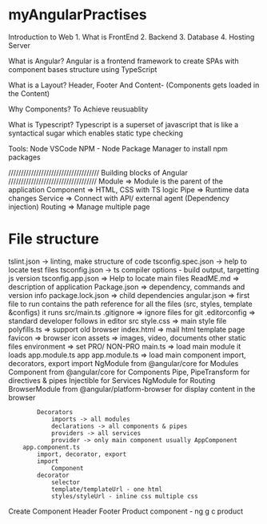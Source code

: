 # myAngularPractises

Introduction to Web
	1. What is FrontEnd
	2. Backend
	3. Database
	4. Hosting Server

What is Angular?
	Angular is a frontend framework to create SPAs with component bases structure using TypeScript
	
What is a Layout?
	Header, Footer And Content- (Components gets loaded in the Content)
	
Why Components?
	To Achieve reusuablity
	
What is Typescript?
	Typescript is a superset of javascript that is like a syntactical sugar which enables static type checking
	
Tools:
Node
VSCode
NPM - Node Package Manager to install npm packages

////////////////////////////////////
	Building blocks of Angular
///////////////////////////////////
Module 		=>	Module is the parent of the application
Component	=>	HTML, CSS with TS logic
Pipe		=>	Runtime data changes
Service		=>	Connect with API/ external agent (Dependency injection)
Routing		=>	Manage multiple page

File structure
===============
tslint.json -> linting, make structure of code
tsconfig.spec.json -> help to locate test files
tsconfig.json -> ts compiler options - build output, targetting js version
tsconfig.app.json => Help to locate main files
ReadME.md => description of application
Package.json => dependency, commands and version info
package.lock.json => child dependencies
angular.json => first file to run contains the path reference for all the files (src, styles, template  &configs) it runs src/main.ts
.gitignore => ignore files for git
.editorconfig => standard developer follows in editor
src
	style.css => main style file
	polyfills.ts => support old browser
	index.html => mail html template page
	favicon => browser icon
	assets => images, video, documents other static files
	environment => set PRO/ NON-PRO
	main.ts => load main module it loads app.module.ts
	app
		app.module.ts => load main component
			import, decorators, export
			import
				NgModule from @angular/core for Modules
				Component from @angular/core for Components
				Pipe, PipeTransform for directives & pipes
				Injectible for Services
				NgModule for Routing
				BrowserModule from @angular/platform-browser for display content in the browser
			
			Decorators
				imports -> all modules
				declarations -> all components & pipes
				providers -> all services
				provider -> only main component usually AppComponent
		app.component.ts
			import, decorator, export
			import 
				Component
			decorator
				selector
				template/templateUrl - one html
				styles/styleUrl - inline css multiple css 

Create Component
	Header
	Footer
	Product component - ng g c product
			





